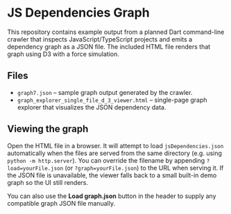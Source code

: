 # JS Dependencies Graph

This repository contains example output from a planned Dart command-line crawler
that inspects JavaScript/TypeScript projects and emits a dependency graph as a
JSON file. The included HTML file renders that graph using D3 with a force
simulation.

## Files

- `graph7.json` – sample graph output generated by the crawler.
- `graph_explorer_single_file_d_3_viewer.html` – single-page graph explorer that
  visualizes the JSON dependency data.

## Viewing the graph

Open the HTML file in a browser. It will attempt to load `jsDependencies.json`
automatically when the files are served from the same directory (e.g. using
`python -m http.server`). You can override the filename by appending
`?load=yourFile.json` (or `?graph=yourFile.json`) to the URL when serving it.
If the JSON file is unavailable, the viewer falls back to a small built-in demo
graph so the UI still renders.

You can also use the **Load graph.json** button in the header to supply any
compatible graph JSON file manually.
